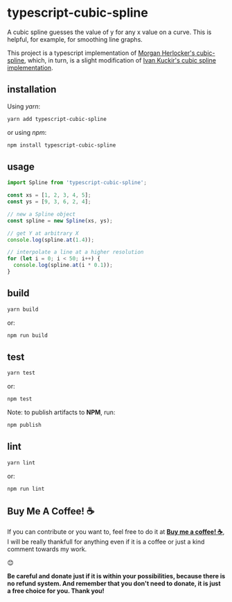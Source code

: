 # typescript-cubic-spline

A cubic spline guesses the value of y for any x value on a curve. This is helpful, for example, for smoothing line graphs.

This project is a typescript implementation of [Morgan Herlocker's cubic-spline](https://github.com/morganherlocker/cubic-spline), which, in turn, is a slight modification of [Ivan Kuckir's cubic spline implementation](http://blog.ivank.net/interpolation-with-cubic-splines.html).

## installation

Using *yarn*:

```sh
yarn add typescript-cubic-spline
```

or using *npm*:

```sh
npm install typescript-cubic-spline
```

## usage

```ts
import Spline from 'typescript-cubic-spline';

const xs = [1, 2, 3, 4, 5];
const ys = [9, 3, 6, 2, 4];

// new a Spline object
const spline = new Spline(xs, ys);

// get Y at arbitrary X
console.log(spline.at(1.4));

// interpolate a line at a higher resolution
for (let i = 0; i < 50; i++) {
  console.log(spline.at(i * 0.1));
}
```

## build

```sh
yarn build
```

or:

```sh
npm run build
```

## test

```sh
yarn test
```

or:

```sh
npm test
```

Note: to publish artifacts to **NPM**, run:

```sh
npm publish
```

## lint

```sh
yarn lint
```

or:

```sh
npm run lint
```


## Buy Me A Coffee! :coffee:

If you can contribute or you want to, feel free to do it at [__Buy me a coffee! :coffee:__](https://www.buymeacoffee.com/starnutoditopo), I will be really thankfull for anything even if it is a coffee or just a kind comment towards my work.

:blush:

**Be careful and donate just if it is within your possibilities, because there is no refund system. And remember that you don't need to donate, it is just a free choice for you. Thank you!**